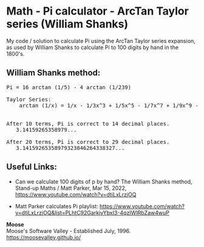 # Math - Pi calculator - ArcTan Taylor series (William Shanks)

My code / solution to calculate Pi using the ArcTan Taylor series expansion, as used by William Shanks to calculate Pi to 100 digits by hand in the 1800's.


## William Shanks method:

<pre>
Pi = 16 arctan (1/5) - 4 arctan (1/239)

Taylor Series:
	arctan (1/x) = 1/x - 1/3x^3 + 1/5x^5 - 1/7x^7 + 1/9x^9 - .....


After 10 terms, Pi is correct to 14 decimal places.
   3.14159265358979...

After 20 terms, Pi is correct to 29 decimal places.
   3.14159265358979323846264338327...
</pre>


## Useful Links:

* Can we calculate 100 digits of p by hand? The William Shanks method, Stand-up Maths / Matt Parker, Mar 15, 2022, https://www.youtube.com/watch?v=dtiLxLrzjOQ

* Matt Parker calculates Pi playlist: https://www.youtube.com/watch?v=dtiLxLrzjOQ&list=PLhtC92GarkjyYbxI3-4qzIWIRbZaw4wuP


**Moose**
<br>Moose's Software Valley - Established July, 1996.
<br>https://moosevalley.github.io/
